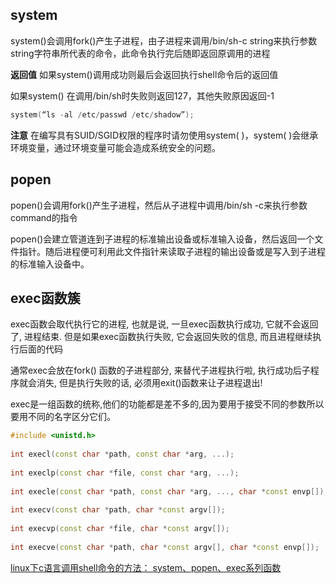 ## system
system()会调用fork()产生子进程，由子进程来调用/bin/sh-c string来执行参数string字符串所代表的命令，此命令执行完后随即返回原调用的进程

**返回值**
如果system()调用成功则最后会返回执行shell命令后的返回值

如果system() 在调用/bin/sh时失败则返回127，其他失败原因返回-1

```C++
system(“ls -al /etc/passwd /etc/shadow”);
```
**注意**
在编写具有SUID/SGID权限的程序时请勿使用system( )，system( )会继承环境变量，通过环境变量可能会造成系统安全的问题。

## popen

popen()会调用fork()产生子进程，然后从子进程中调用/bin/sh -c来执行参数command的指令

popen()会建立管道连到子进程的标准输出设备或标准输入设备，然后返回一个文件指针。随后进程便可利用此文件指针来读取子进程的输出设备或是写入到子进程的标准输入设备中。

## exec函数簇
exec函数会取代执行它的进程,  也就是说, 一旦exec函数执行成功, 它就不会返回了, 进程结束.   但是如果exec函数执行失败, 它会返回失败的信息,  而且进程继续执行后面的代码

通常exec会放在fork() 函数的子进程部分, 来替代子进程执行啦, 执行成功后子程序就会消失,  但是执行失败的话, 必须用exit()函数来让子进程退出!

exec是一组函数的统称,他们的功能都是差不多的,因为要用于接受不同的参数所以要用不同的名字区分它们。
```C++
#include <unistd.h>  
  
int execl(const char *path, const char *arg, ...);  
  
int execlp(const char *file, const char *arg, ...);  
  
int execle(const char *path, const char *arg, ..., char *const envp[]);  
  
int execv(const char *path, char *const argv[]);  
  
int execvp(const char *file, char *const argv[]);  
  
int execve(const char *path, char *const argv[], char *const envp[]);
```


[linux下c语言调用shell命令的方法： system、popen、exec系列函数](https://blog.csdn.net/buleskycode/article/details/89249183)
